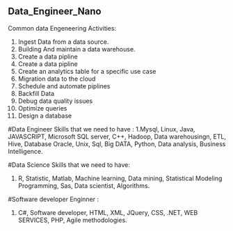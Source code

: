 ## Data_Engineer_Nano
Common data Engeneering Activities:
1. Ingest Data from a data source.
2. Building And maintain a data warehouse.
3. Create a data pipline
4. Create a data pipline 
5. Create an analytics table for a specific use case
6. Migration data to the cloud
7. Schedule and automate piplines
8. Backfill Data
9. Debug data quality issues
10. Optimize queries
11. Design a database




#Data Engineer Skills that we need to have : 
1.Mysql, Linux, Java, JAVASCRIPT, Microsoft SQL server, C++, Hadoop, Data warehousingn, ETL, Hive, Database Oracle, Unix, Sql, Big DATA, Python, Data analysis, Business Intelligence.

#Data Science Skills that we need to have:
1. R, Statistic, Matlab, Machine learning, Data mining, Statistical Modeling Programming, Sas, Data scientist, Algorithms.

#Software developer Enginner : 
1. C#, Software developer, HTML, XML, JQuery, CSS, .NET, WEB SERVICES, PHP, Agile methodologies.


